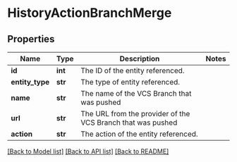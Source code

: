 # HistoryActionBranchMerge

## Properties
Name | Type | Description | Notes
------------ | ------------- | ------------- | -------------
**id** | **int** | The ID of the entity referenced. | 
**entity_type** | **str** | The type of entity referenced. | 
**name** | **str** | The name of the VCS Branch that was pushed | 
**url** | **str** | The URL from the provider of the VCS Branch that was pushed | 
**action** | **str** | The action of the entity referenced. | 

[[Back to Model list]](../README.md#documentation-for-models) [[Back to API list]](../README.md#documentation-for-api-endpoints) [[Back to README]](../README.md)

